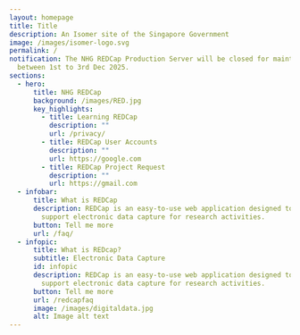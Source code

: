 ```yaml
---
layout: homepage
title: Title
description: An Isomer site of the Singapore Government
image: /images/isomer-logo.svg
permalink: /
notification: The NHG REDCap Production Server will be closed for maintenance
  between 1st to 3rd Dec 2025.
sections:
  - hero:
      title: NHG REDCap
      background: /images/RED.jpg
      key_highlights:
        - title: Learning REDCap
          description: ""
          url: /privacy/
        - title: REDCap User Accounts
          description: ""
          url: https://google.com
        - title: REDCap Project Request
          description: ""
          url: https://gmail.com
  - infobar:
      title: What is REDCap
      description: REDCap is an easy-to-use web application designed to manage and
        support electronic data capture for research activities.
      button: Tell me more
      url: /faq/
  - infopic:
      title: What is REDcap?
      subtitle: Electronic Data Capture
      id: infopic
      description: REDCap is an easy-to-use web application designed to manage and
        support electronic data capture for research activities.
      button: Tell me more
      url: /redcapfaq
      image: /images/digitaldata.jpg
      alt: Image alt text
---
```


